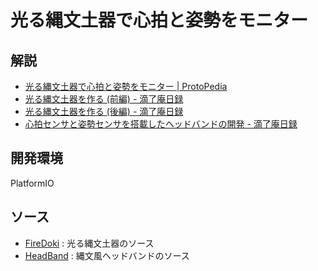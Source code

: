 # 光る縄文土器で心拍と姿勢をモニター

## 解説
- [光る縄文土器で心拍と姿勢をモニター |  ProtoPedia](https://protopedia.net/prototype/6734)
- [光る縄文土器を作る (前編) - 滴了庵日録](https://lipoyang.hatenablog.com/entry/2022/12/29/204115)
- [光る縄文土器を作る (後編) - 滴了庵日録](https://lipoyang.hatenablog.com/entry/2022/12/30/081512)
- [心拍センサと姿勢センサを搭載したヘッドバンドの開発 - 滴了庵日録](https://lipoyang.hatenablog.com/entry/2025/06/03/210630)

## 開発環境
PlatformIO

## ソース
- [FireDoki](FireDoki/) : 光る縄文土器のソース
- [HeadBand](HeadBand/) : 縄文風ヘッドバンドのソース

